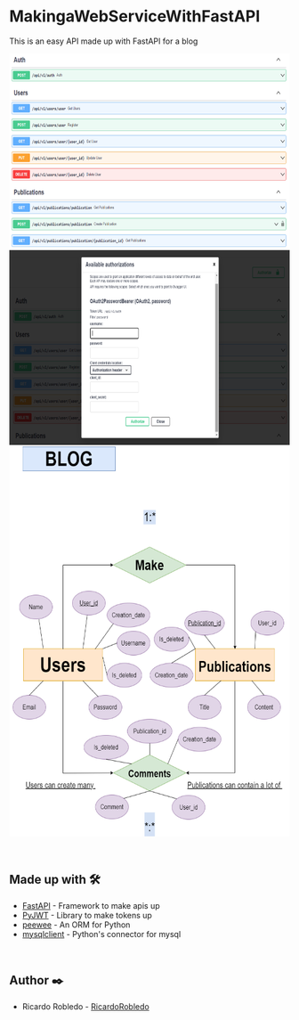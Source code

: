 # MakingaWebServiceWithFastAPI
This is an easy API made up with FastAPI for a blog 

<p align="center">
    <img src="https://github.com/RicardoRobledo/FastAPI-APIBlog/blob/main/1.png" width="700px" height="350px">
    <img src="https://github.com/RicardoRobledo/FastAPI-APIBlog/blob/main/2.png" width="700px" height="350px">
    <img src="https://github.com/RicardoRobledo/FastAPI-APIBlog/blob/main/Diagrams/Diagram.png" width="570px" height="700px">
</p>

<br>


## Made up with 🛠️

- [FastAPI](https://fastapi.tiangolo.com/) - Framework to make apis up
- [PyJWT](https://pyjwt.readthedocs.io/en/stable/) - Library to make tokens up
- [peewee](https://docs.peewee-orm.com/en/latest/) - An ORM for Python
- [mysqlclient](https://mysqlclient.readthedocs.io/) - Python's connector for mysql


<br>


## Author ✒️

- Ricardo Robledo - [RicardoRobledo](https://github.com/RicardoRobledo)
